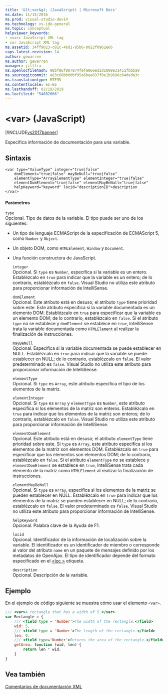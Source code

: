 ```yaml
---
title: '&lt;var&gt; (JavaScript) | Microsoft Docs'
ms.date: 11/15/2016
ms.prod: visual-studio-dev14
ms.technology: vs-ide-general
ms.topic: conceptual
helpviewer_keywords:
- <var> JavaScript XML tag
- var JavaScript XML tag
ms.assetid: 34ff9023-c81c-46d1-85b6-0022f0962e66
caps.latest.revision: 14
author: gewarren
ms.author: gewarren
manager: jillfra
ms.openlocfilehash: 98bf86f807874fefe066ed2d1008e31451fbbba0
ms.sourcegitcommit: a83c60bb00bf95e6bea037f0e1b9696c64deda3c
ms.translationtype: MTE95
ms.contentlocale: es-ES
ms.lasthandoff: 02/19/2019
ms.locfileid: "54802666"
---
```

# <a name="ltvargt-javascript"></a>&lt;var&gt; (JavaScript)
[!INCLUDE[vs2017banner](../includes/vs2017banner.md)]

Especifica información de documentación para una variable.  
  
## <a name="syntax"></a>Sintaxis  
  
```  
<var type="ValueType" integer="true|false"  
    domElement="true|false" mayBeNull="true|false"  
    elementType="ArrayElementType" elementInteger="true|false"  
    elementDomElement="true|false" elementMayBeNull="true|false"  
    helpKeyword="keyword" locid="descriptionID">description  
</var>   
```  
  
#### <a name="parameters"></a>Parámetros  
 `type`  
 Opcional. Tipo de datos de la variable. El tipo puede ser uno de los siguientes:  
  
- Un tipo de lenguaje ECMAScript de la especificación de ECMAScript 5, como `Number` y `Object`.  
  
- Un objeto DOM, como `HTMLElement`, `Window` y `Document`.  
  
- Una función constructora de JavaScript.  
  
  `integer`  
  Opcional. Si `type` es `Number`, especifica si la variable es un entero. Establézcalo en `true` para indicar que la variable es un entero; de lo contrario, establézcalo en `false`. Visual Studio no utiliza este atributo para proporcionar información de IntelliSense.  
  
  `domElement`  
  Opcional. Este atributo está en desuso; el atributo `type` tiene prioridad sobre este. Este atributo especifica si la variable documentada es un elemento DOM. Establézcalo en `true` para especificar que la variable es un elemento DOM; de lo contrario, establézcalo en `false`. Si el atributo `type` no se establece y `domElement` se establece en `true`, IntelliSense trata la variable documentada como `HTMLElement` al realizar la finalización de instrucciones.  
  
  `mayBeNull`  
  Opcional. Especifica si la variable documentada se puede establecer en NULL. Establézcalo en `true` para indicar que la variable se puede establecer en NULL; de lo contrario, establézcalo en `false`. El valor predeterminado es `false`. Visual Studio no utiliza este atributo para proporcionar información de IntelliSense.  
  
  `elementType`  
  Opcional. Si `type` es `Array`, este atributo especifica el tipo de los elementos de la matriz.  
  
  `elementInteger`  
  Opcional. Si `type` es `Array` y `elementType` es `Number`, este atributo especifica si los elementos de la matriz son enteros. Establézcalo en `true` para indicar que los elementos de la matriz son enteros; de lo contrario, establézcalo en `false`. Visual Studio no utiliza este atributo para proporcionar información de IntelliSense.  
  
  `elementDomElement`  
  Opcional. Este atributo está en desuso; el atributo `elementType` tiene prioridad sobre este. Si `type` es `Array`, este atributo especifica si los elementos de la matriz son elementos DOM. Establézcalo en `true` para especificar que los elementos son elementos DOM; de lo contrario, establézcalo en `false`. Si el atributo `elementType` no se establece y `elementDomElement` se establece en `true`, IntelliSense trata cada elemento de la matriz como `HTMLElement` al realizar la finalización de instrucciones.  
  
  `elementMayBeNull`  
  Opcional. Si `type` es `Array`, especifica si los elementos de la matriz se pueden establecer en NULL. Establézcalo en `true` para indicar que los elementos de la matriz se pueden establecer en NULL; de lo contrario, establézcalo en `false`. El valor predeterminado es `false`. Visual Studio no utiliza este atributo para proporcionar información de IntelliSense.  
  
  `helpKeyword`  
  Opcional. Palabra clave de la Ayuda de F1.  
  
  `locid`  
  Opcional. Identificador de la información de localización sobre la variable. El identificador es un identificador de miembro o corresponde al valor del atributo `name` en un paquete de mensajes definido por los metadatos de OpenAjax. El tipo de identificador depende del formato especificado en el [ \<loc >](../ide/loc-javascript.md) etiqueta.  
  
  `description`  
  Opcional. Descripción de la variable.  
  
## <a name="example"></a>Ejemplo  
 En el ejemplo de código siguiente se muestra cómo usar el elemento `<var>`.  
  
```javascript  
/// <var>A rectangle that has a width of 5.</var>  
var Rectangle = {  
    /// <field type = 'Number'>The width of the rectangle.</field>  
    wid: 5,  
    /// <field type = 'Number'>The length of the rectangle.</field>  
    len: 0,  
    /// <field type='Number'>Returns the area of the rectangle.</field>  
    getArea: function (wid, len) {  
        return len * wid;  
    }  
}  
```  
  
## <a name="see-also"></a>Vea también  
 [Comentarios de documentación XML](../ide/xml-documentation-comments-javascript.md)

